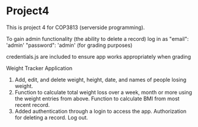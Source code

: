 # Project4

This is project 4 for COP3813 (serverside programming).

To gain admin functionality (the ability to delete a record) log in as 
"email": 'admin'
"password": 'admin'
(for grading purposes)

credentials.js are included to ensure app works appropriately when grading

Weight Tracker Application
1) Add, edit, and delete weight, height, date, and names of people losing weight.
2) Function to calculate total weight loss over a week, month or more using the weight entries from above.
   Function to calculate BMI from most recent record.
3) Added authentication through a login to access the app.
   Authorization for deleting a record.
   Log out.
